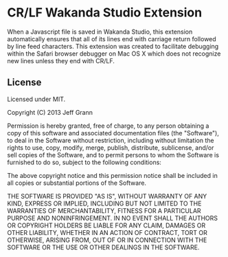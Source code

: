CR/LF Wakanda Studio Extension
==============================

When a Javascript file is saved in Wakanda Studio, this extension automatically ensures that all of its lines end with carriage return followed by line feed characters. This extension was created to facilitate debugging within the Safari browser debugger on Mac OS X which does not recognize new lines unless they end with CR/LF.


License
-------

Licensed under MIT.

Copyright (C) 2013 Jeff Grann

Permission is hereby granted, free of charge, to any person obtaining a copy of this software and associated documentation files (the "Software"), to deal in the Software without restriction, including without limitation the rights to use, copy, modify, merge, publish, distribute, sublicense, and/or sell copies of the Software, and to permit persons to whom the Software is furnished to do so, subject to the following conditions:

The above copyright notice and this permission notice shall be included in all copies or substantial portions of the Software.

THE SOFTWARE IS PROVIDED "AS IS", WITHOUT WARRANTY OF ANY KIND, EXPRESS OR IMPLIED, INCLUDING BUT NOT LIMITED TO THE WARRANTIES OF MERCHANTABILITY, FITNESS FOR A PARTICULAR PURPOSE AND NONINFRINGEMENT. IN NO EVENT SHALL THE AUTHORS OR COPYRIGHT HOLDERS BE LIABLE FOR ANY CLAIM, DAMAGES OR OTHER LIABILITY, WHETHER IN AN ACTION OF CONTRACT, TORT OR OTHERWISE, ARISING FROM, OUT OF OR IN CONNECTION WITH THE SOFTWARE OR THE USE OR OTHER DEALINGS IN THE SOFTWARE.